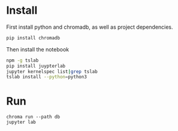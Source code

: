 # Install

First install python and chromadb, as well as project dependencies.

```bash
pip install chromadb 

```

Then install the notebook

```bash
npm -g tslab
pip install juypterlab
jupyter kernelspec list|grep tslab
tslab install --python=python3
```


# Run 
```
chroma run --path db
jupyter lab 
```